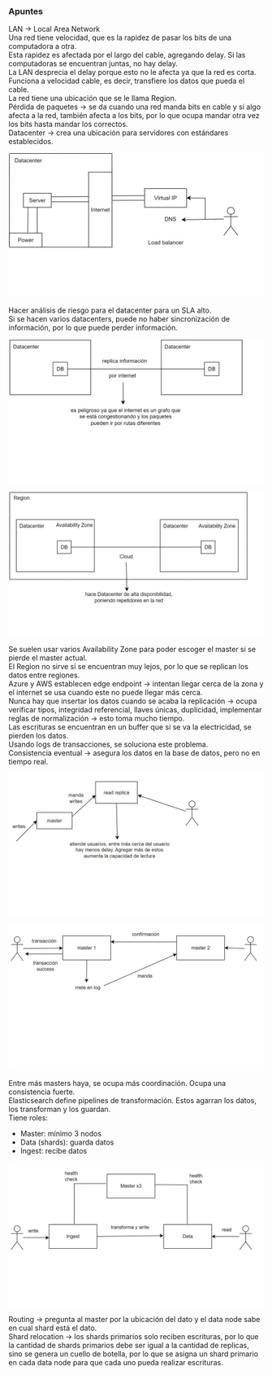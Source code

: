 ### Apuntes

LAN -> Local Area Network  
Una red tiene velocidad, que es la rapidez de pasar los bits de una computadora a otra.  
Esta rapidez es afectada por el largo del cable, agregando delay. Si las computadoras se encuentran juntas, no hay delay.  
La LAN desprecia el delay porque esto no le afecta ya que la red es corta. Funciona a velocidad cable, es decir, transfiere los datos que pueda el cable.  
La red tiene una ubicación que se le llama Region.  
Pérdida de paquetes -> se da cuando una red manda bits en cable y si algo afecta a la red, también afecta a los bits, por lo que ocupa mandar otra vez los bits hasta mandar los correctos.  
Datacenter -> crea una ubicación para servidores con estándares establecidos.  

![Imagen](Datacenter.jpg)

Hacer análisis de riesgo para el datacenter para un SLA alto.  
Si se hacen varios datacenters, puede no haber sincronización de información, por lo que puede perder información.  

![Imagen](Datacenter_repllica.jpg)

![Imagen](Region.jpg)

Se suelen usar varios Availability Zone para poder escoger el master si se pierde el master actual.  
El Region no sirve si se encuentran muy lejos, por lo que se replican los datos entre regiones.  
Azure y AWS establecen edge endpoint -> intentan llegar cerca de la zona y el internet se usa cuando este no puede llegar más cerca.  
Nunca hay que insertar los datos cuando se acaba la replicación -> ocupa verificar tipos, integridad referencial, llaves únicas, duplicidad, implementar reglas de normalización -> esto toma mucho tiempo.  
Las escrituras se encuentran en un buffer que si se va la electricidad, se pierden los datos.  
Usando logs de transacciones, se soluciona este problema.  
Consistencia eventual -> asegura los datos en la base de datos, pero no en tiempo real.  

![Imagen](read_replica.jpg)

![Imagen](multi_master.jpg)

Entre más masters haya, se ocupa más coordinación. Ocupa una consistencia fuerte.  
Elasticsearch define pipelines de transformación. Estos agarran los datos, los transforman y los guardan.  
Tiene roles:
* Master: mínimo 3 nodos
* Data (shards): guarda datos
* Ingest: recibe datos  

![Imagen](elastic_roles.jpg)

Routing -> pregunta al master por la ubicación del dato y el data node sabe en cual shard está el dato.  
Shard relocation -> los shards primarios solo reciben escrituras, por lo que la cantidad de shards primarios debe ser igual a la cantidad de replicas, sino se genera un cuello de botella, por lo que se asigna un shard primario en cada data node para que cada uno pueda realizar escrituras.  